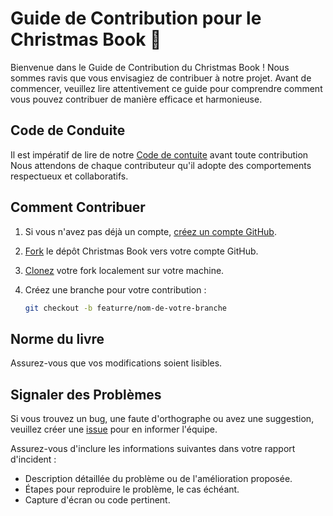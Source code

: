 # Guide de Contribution pour le Christmas Book 🎅

Bienvenue dans le Guide de Contribution du Christmas Book ! Nous sommes ravis que vous envisagiez de contribuer à notre projet. Avant de commencer, veuillez lire attentivement ce guide pour comprendre comment vous pouvez contribuer de manière efficace et harmonieuse.

## Code de Conduite

Il est impératif de lire de notre [Code de contuite](./CODE_OF_CONDUCT.md) avant toute contribution
Nous attendons de chaque contributeur qu'il adopte des comportements respectueux et collaboratifs.

## Comment Contribuer

1. Si vous n'avez pas déjà un compte, [créez un compte GitHub](https://github.com/join).

2. [Fork](https://github.com/reynaud2000/Christmas_Book) le dépôt Christmas Book vers votre compte GitHub.

3. [Clonez](git@github.com:reynaud2000/Christmas_Book.git) votre fork localement sur votre machine.

4. Créez une branche pour votre contribution :

   ```bash
   git checkout -b featurre/nom-de-votre-branche

## Norme du livre 

Assurez-vous que vos modifications soient lisibles.

## Signaler des Problèmes

Si vous trouvez un bug, une faute d'orthographe ou avez une suggestion, veuillez créer une [issue](https://github.com/reynaud2000/Christmas_Book/issues) pour en informer l'équipe.

Assurez-vous d'inclure les informations suivantes dans votre rapport d'incident :

- Description détaillée du problème ou de l'amélioration proposée.
- Étapes pour reproduire le problème, le cas échéant.
- Capture d'écran ou code pertinent.